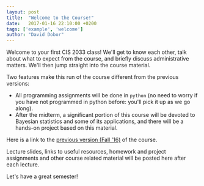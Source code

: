 ```yaml
---
layout: post
title:  "Welcome to the Course!"
date:   2017-01-16 22:10:00 +0200
tags: ['example', 'welcome']
author: "David Dobor"
---
```


Welcome to your first CIS 2033 class! We'll get to know each other, talk about
what to expect from the course, and briefly discuss administrative matters. We'll
then jump straight into the course material.


Two features make this run of the course different from the previous versions:
<ul>
  <li>All programming assignments will be done in <code>python</code> (no need to worry if
  you have not programmed in python before: you'll pick it up as we go along).</li>
  <li>After the midterm, a significant portion of this course will be devoted to
Bayesian statistics and some of its applications, and there will be a hands-on project
based on this material.</li>
</ul>

Here is a link to the [previous version (Fall '16)](https://david-dobor.github.io/2033Fall16/
"Fall 16 version of the course") of the course.

Lecture slides, links to useful resources, homework and project assignments
and other course related material will be posted here after each lecture.



Let's have a great semester!

